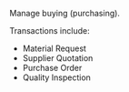 Manage buying (purchasing).

Transactions include:

- Material Request
- Supplier Quotation
- Purchase Order
- Quality Inspection